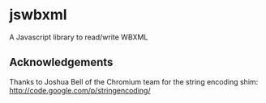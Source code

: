 jswbxml
=======

A Javascript library to read/write WBXML

Acknowledgements
----------------

Thanks to Joshua Bell of the Chromium team for the string encoding shim:
http://code.google.com/p/stringencoding/